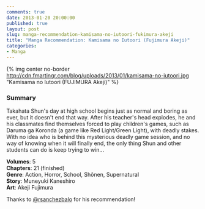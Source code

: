 ```yaml
---
comments: true
date: 2013-01-20 20:00:00
published: true
layout: post
slug: manga-recommendation-kamisama-no-iutoori-fukimura-akeji
title: "Manga Recommendation: Kamisama no Iutoori (Fujimura Akeji)"
categories:
- Manga
---
```


{% img center no-border http://cdn.fmartingr.com/blog/uploads/2013/01/kamisama-no-iutoori.jpg "Kamisama no Iutoori (FUJIMURA Akeji)" %} 

### Summary
Takahata Shun's day at high school begins just as normal and boring as ever, but it doesn't end that way. After his teacher's head explodes, he and his classmates find themselves forced to play children's games, such as Daruma ga Koronda (a game like Red Light/Green Light), with deadly stakes. With no idea who is behind this mysterious deadly game session, and no way of knowing when it will finally end, the only thing Shun and other students can do is keep trying to win... 

**Volumes**: 5  
**Chapters**: 21 (finished)  
**Genre**: Action, Horror, School, Shônen, Supernatural  
**Story**: Muneyuki Kaneshiro  
**Art**: Akeji Fujimura

Thanks to [@rsanchezbalo](http://twitter.com/rsanchezbalo) for his recommendation!